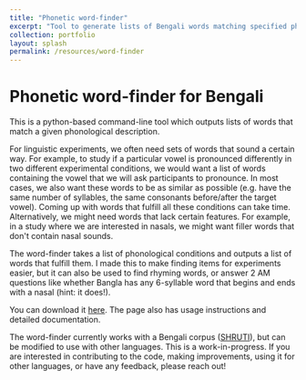 ```yaml
---
title: "Phonetic word-finder"
excerpt: "Tool to generate lists of Bengali words matching specified phonological descriptions"
collection: portfolio
layout: splash
permalink: /resources/word-finder
---
```


Phonetic word-finder for Bengali
==

This is a python-based command-line tool which outputs lists of words that match a given phonological description. 

For linguistic experiments, we often need sets of words that sound a certain way. For example, to study if a particular vowel is pronounced differently in two different experimental conditions, we would want a list of words containing the vowel that we will ask participants to pronounce. In most cases, we also want these words to be as similar as possible (e.g. have the same number of syllables, the same consonants before/after the target vowel). Coming up with words that fulfill all these conditions can take time. Alternatively, we might need words that lack certain features. For example, in a study where we are interested in nasals, we might want filler words that don't contain nasal sounds. 

The word-finder takes a list of phonological conditions and outputs a list of words that fulfill them. I made this to make finding items for experiments easier, but it can also be used to find rhyming words, or answer 2 AM questions like whether Bangla has any 6-syllable word that begins and ends with a nasal (hint: it does!).


You can download it [here](https://github.com/auromitamitra/Bengali_Word_Finder). The page also has usage instructions and detailed documentation. 

The word-finder currently works with a Bengali corpus ([SHRUTI](http://cse.iitkgp.ac.in/~pabitra/shruti_corpus.html)), but can be modified to use with other languages. This is a work-in-progress. If you are interested in contributing to the code, making improvements, using it for other languages, or have any feedback, please reach out!